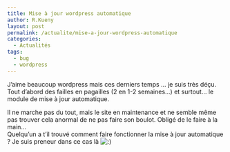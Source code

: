 ```yaml
---
title: Mise à jour wordpress automatique
author: R.Kueny
layout: post
permalink: /actualite/mise-a-jour-wordpress-automatique
categories:
  - Actualités
tags:
  - bug
  - wordpress
---
```

J&rsquo;aime beaucoup wordpress mais ces derniers temps &#8230; je suis très déçu. Tout d&rsquo;abord des failles en pagailles (2 en 1-2 semaines&#8230;) et surtout&#8230; le module de mise à jour automatique.

Il ne marche pas du tout, mais le site en maintenance et ne semble même pas trouver cela anormal de ne pas faire son boulot. Obligé de le faire à la main&#8230;  
Quelqu&rsquo;un a t&rsquo;il trouvé comment faire fonctionner la mise à jour automatique ? Je suis preneur dans ce cas là <img src="http://rkueny.fr/wp-includes/images/smilies/icon_smile.gif" alt=":)" class="wp-smiley" />